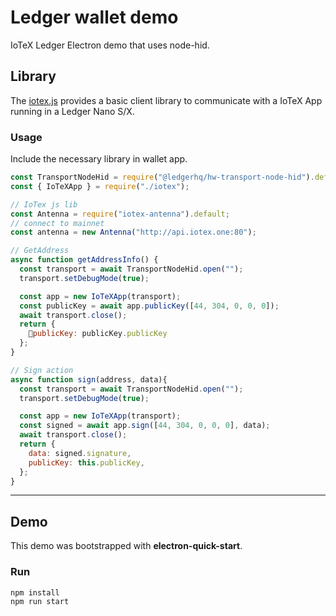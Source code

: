# Ledger wallet demo

IoTeX Ledger Electron demo that uses node-hid.

## Library

The [iotex.js](./iotex.js) provides a basic client library to communicate with a IoTeX App running in a Ledger Nano S/X.

### Usage

Include the necessary library in wallet app.

```js
const TransportNodeHid = require("@ledgerhq/hw-transport-node-hid").default;
const { IoTeXApp } = require("./iotex");

// IoTex js lib
const Antenna = require("iotex-antenna").default;
// connect to mainnet
const antenna = new Antenna("http://api.iotex.one:80");

// GetAddress
async function getAddressInfo() {
  const transport = await TransportNodeHid.open("");
  transport.setDebugMode(true);

  const app = new IoTeXApp(transport);
  const publicKey = await app.publicKey([44, 304, 0, 0, 0]);
  await transport.close();
  return {
    publicKey: publicKey.publicKey
  };
}

// Sign action
async function sign(address, data){
  const transport = await TransportNodeHid.open("");
  transport.setDebugMode(true);

  const app = new IoTeXApp(transport);
  const signed = await app.sign([44, 304, 0, 0, 0], data);
  await transport.close();
  return {
    data: signed.signature,
    publicKey: this.publicKey,
  };
}
```

---

## Demo

This demo was bootstrapped with **electron-quick-start**.

### Run

```bash
npm install
npm run start
```
